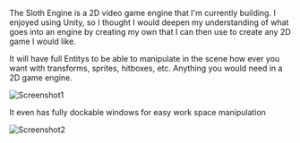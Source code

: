 The Sloth Engine is a 2D video game engine that I'm currently building. I enjoyed using Unity, so I thought I would deepen my understanding of what goes into an engine by creating my own that I can then use to create any 2D game I would like. 

It will have full Entitys to be able to manipulate in the scene how ever you want with transforms, sprites, hitboxes, etc. Anything you would need in a 2D game engine.

![Screenshot1](https://user-images.githubusercontent.com/70006814/177535575-129c14b3-2c48-4f88-880c-87e9505b3338.png)

It even has fully dockable windows for easy work space manipulation

![Screenshot2](https://user-images.githubusercontent.com/70006814/177535581-117a908e-9555-45d4-a3bf-a28ce8096070.png)
